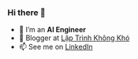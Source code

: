 ### Hi there 👋

- 🤔 I’m an **AI Engineer**
- 💬 Blogger at [Lập Trình Không Khó](https://luyencode.net/)
- 📫 See me on [LinkedIn](https://www.linkedin.com/in/vanhieu/)

